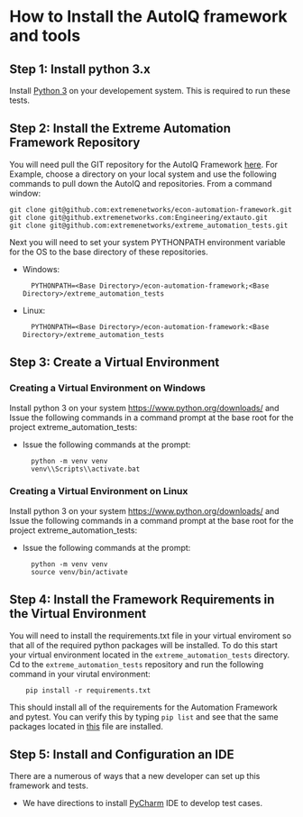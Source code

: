 # How to Install the AutoIQ framework and tools

## Step 1: Install python 3.x
Install [Python 3](https://www.python.org/downloads/) on your developement system. This is required to run these tests.

## Step 2: Install the Extreme Automation Framework Repository
You will need pull the GIT repository for the AutoIQ Framework [here](https://github.com/extremenetworks/econ-automation-framework). For Example, choose a directory on your local system and use the following commands to pull down the AutoIQ and  repositories. From a command window:

    git clone git@github.com:extremenetworks/econ-automation-framework.git
    git clone git@github.extremenetworks.com:Engineering/extauto.git
    git clone git@github.com:extremenetworks/extreme_automation_tests.git

Next you will need to set your system PYTHONPATH environment variable for the OS to the base directory of these repositories.

- Windows:

        PYTHONPATH=<Base Directory>/econ-automation-framework;<Base Directory>/extreme_automation_tests

- Linux:

        PYTHONPATH=<Base Directory>/econ-automation-framework:<Base Directory>/extreme_automation_tests

## Step 3: Create a Virtual Environment
### Creating a Virtual Environment on Windows
Install python 3 on your system https://www.python.org/downloads/ and 
Issue the following commands in a command prompt at the base root for the project extreme_automation_tests:

- Issue the following commands at the prompt:

        python -m venv venv
        venv\\Scripts\\activate.bat

### Creating a Virtual Environment on Linux
Install python 3 on your system https://www.python.org/downloads/ and 
Issue the following commands in a command prompt at the base root for the project extreme_automation_tests:

- Issue the following commands at the prompt:

        python -m venv venv
        source venv/bin/activate

## Step 4: Install the Framework Requirements in the Virtual Environment
You will need to install the requirements.txt file in your virtual enviroment so that all of the required python packages will be installed. To do this start your virtual environment located in the `extreme_automation_tests` directory. Cd to the `extreme_automation_tests` repository and run the following command in your virutal environment:

        pip install -r requirements.txt

This should install all of the requirements for the Automation Framework and pytest. You can verify this by typing `pip list` and see that the same packages located in [this](https://github.com/extremenetworks/extreme_automation_tests/blob/main/requirements.txt) file are installed. 

    
## Step 5: Install and Configuration an IDE
There are a numerous of ways that a new developer can set up this framework and tests.

- We have directions to install [PyCharm](doc/PYCHARM.md) IDE to develop test cases.
